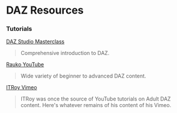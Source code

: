 # DAZ Resources

### Tutorials

[DAZ Studio Masterclass](https://www.youtube.com/watch?v=2LdP45nj0bU&list=PLF3LSR7D48McoluBcyLSU3RP0_1eNqUUU)

> Comprehensive introduction to DAZ.

[Rauko YouTube](https://www.youtube.com/@RaukoDaz3D/playlists)

> Wide variety of beginner to advanced DAZ content.

[ITRoy Vimeo](https://vimeo.com/itroy)

> ITRoy was once the source of YouTube tutorials on Adult DAZ content. Here's whatever remains of his content of his Vimeo.

